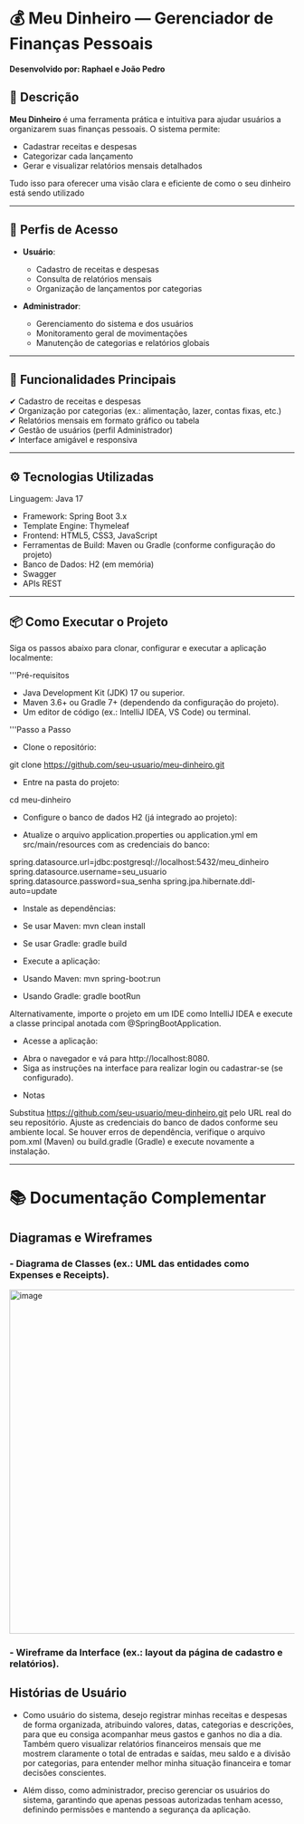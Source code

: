 # 💰 Meu Dinheiro — Gerenciador de Finanças Pessoais

**Desenvolvido por: Raphael e João Pedro**

## 📄 Descrição

**Meu Dinheiro** é uma ferramenta prática e intuitiva para ajudar usuários a organizarem suas finanças pessoais. O sistema permite:

- Cadastrar receitas e despesas
- Categorizar cada lançamento
- Gerar e visualizar relatórios mensais detalhados

Tudo isso para oferecer uma visão clara e eficiente de como o seu dinheiro está sendo utilizado

---

## 👥 Perfis de Acesso

- **Usuário**:  
  - Cadastro de receitas e despesas
  - Consulta de relatórios mensais
  - Organização de lançamentos por categorias

- **Administrador**:  
  - Gerenciamento do sistema e dos usuários
  - Monitoramento geral de movimentações
  - Manutenção de categorias e relatórios globais

---

## 🚀 Funcionalidades Principais

✔ Cadastro de receitas e despesas  
✔ Organização por categorias (ex.: alimentação, lazer, contas fixas, etc.)  
✔ Relatórios mensais em formato gráfico ou tabela  
✔ Gestão de usuários (perfil Administrador)  
✔ Interface amigável e responsiva

---

## ⚙️ Tecnologias Utilizadas

Linguagem: Java 17



- Framework: Spring Boot 3.x
- Template Engine: Thymeleaf
- Frontend: HTML5, CSS3, JavaScript
- Ferramentas de Build: Maven ou Gradle (conforme configuração do projeto)
- Banco de Dados: H2 (em memória)
- Swagger
- APIs REST

---

## 📦 Como Executar o Projeto

Siga os passos abaixo para clonar, configurar e executar a aplicação localmente:

'''Pré-requisitos

+ Java Development Kit (JDK) 17 ou superior.
+ Maven 3.6+ ou Gradle 7+ (dependendo da configuração do projeto).
+ Um editor de código (ex.: IntelliJ IDEA, VS Code) ou terminal.


'''Passo a Passo

* Clone o repositório:

git clone https://github.com/seu-usuario/meu-dinheiro.git


* Entre na pasta do projeto:


cd meu-dinheiro

* Configure o banco de dados H2 (já integrado ao projeto):

* Atualize o arquivo application.properties ou application.yml em src/main/resources com as credenciais do banco:

spring.datasource.url=jdbc:postgresql://localhost:5432/meu_dinheiro
spring.datasource.username=seu_usuario
spring.datasource.password=sua_senha
spring.jpa.hibernate.ddl-auto=update


* Instale as dependências:


- Se usar Maven:
mvn clean install

- Se usar Gradle:
gradle build



* Execute a aplicação:

- Usando Maven:
mvn spring-boot:run

- Usando Gradle:
gradle bootRun

Alternativamente, importe o projeto em um IDE como IntelliJ IDEA e execute a classe principal anotada com @SpringBootApplication.



* Acesse a aplicação:

- Abra o navegador e vá para http://localhost:8080.
- Siga as instruções na interface para realizar login ou cadastrar-se (se configurado).


* Notas

Substitua https://github.com/seu-usuario/meu-dinheiro.git pelo URL real do seu repositório.
Ajuste as credenciais do banco de dados conforme seu ambiente local.
Se houver erros de dependência, verifique o arquivo pom.xml (Maven) ou build.gradle (Gradle) e execute novamente a instalação.

---

# 📚 Documentação Complementar


## Diagramas e Wireframes


### - Diagrama de Classes (ex.: UML das entidades como Expenses e Receipts).


<img width="814" height="608" alt="image" src="https://github.com/user-attachments/assets/320c1209-0c1a-4d5d-842d-f7d16715ca5b" />





### - Wireframe da Interface (ex.: layout da página de cadastro e relatórios).


## Histórias de Usuário

- Como usuário do sistema, desejo registrar minhas receitas e despesas de forma organizada, atribuindo valores, datas, categorias e descrições, para que eu consiga acompanhar meus gastos e ganhos no dia a dia. Também quero visualizar relatórios financeiros mensais que me mostrem claramente o total de entradas e saídas, meu saldo e a divisão por categorias, para entender melhor minha situação financeira e tomar decisões conscientes.

- Além disso, como administrador, preciso gerenciar os usuários do sistema, garantindo que apenas pessoas autorizadas tenham acesso, definindo permissões e mantendo a segurança da aplicação.



